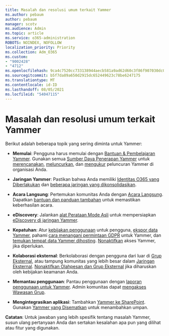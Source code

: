 ```yaml
---
title: Masalah dan resolusi umum terkait Yammer
ms.author: pebaum
author: pebaum
manager: scotv
ms.audience: Admin
ms.topic: article
ms.service: o365-administration
ROBOTS: NOINDEX, NOFOLLOW
localization_priority: Priority
ms.collection: Adm_O365
ms.custom:
- "9002428"
- "4712"
ms.openlocfilehash: 9ca4c7520cc733138944aecb581a9ad62d60c3f86f907030dc0a7780f30ddcc6
ms.sourcegitcommit: b5f7da89a650d2915dc652449623c78be6247175
ms.translationtype: MT
ms.contentlocale: id-ID
ms.lasthandoff: 08/05/2021
ms.locfileid: "54047115"
---
```

# <a name="yammer-common-issues-and-resolutions"></a>Masalah dan resolusi umum terkait Yammer

Berikut adalah beberapa topik yang sering diminta untuk Yammer:

- **Memulai**: Pengguna harus memulai dengan [Bantuan & Pembelajaran Yammer](https://support.office.com/yammer). Gunakan semua [Sumber Daya Penerapan Yammer](https://aka.ms/yamresources) untuk [merencanakan](https://aka.ms/YamSuccessGuide), [meluncurkan](https://aka.ms/YamLaunchPlaybook), dan [mengukur](https://aka.ms/YamMeasureSuccesGuide) peluncuran Yammer di organisasi Anda. 

- **Jaringan Yammer**: Pastikan bahwa Anda memiliki [Identitas O365 yang Diberlakukan](https://docs.microsoft.com/yammer/configure-your-yammer-network/enforce-office-365-identity) dan [beberapa jaringan yang dikonsolidasikan](https://docs.microsoft.com/yammer/configure-your-yammer-network/consolidate-multiple-yammer-networks). 

- **Acara Langsung**: Pertemukan komunitas Anda dengan [Acara Langsung](https://docs.microsoft.com/yammer/manage-yammer-groups/yammer-live-events). Dapatkan [bantuan dan panduan tambahan](https://resources.techcommunity.microsoft.com/live-events/assistance/) untuk memastikan keberhasilan acara. 

- **eDiscovery**: Jalankan [alat Perataan Mode Asli](https://docs.microsoft.com/yammer/configure-your-yammer-network/overview-native-mode) untuk mempersiapkan [eDiscovery di jaringan Yammer](https://docs.microsoft.com/yammer/manage-security-and-compliance/overview-of-ediscovery). 

- **Kepatuhan**: Atur [kebijakan penggunaan](https://docs.microsoft.com/yammer/manage-security-and-compliance/set-up-a-usage-policy) untuk pengguna, [ekspor data Yammer](https://docs.microsoft.com/yammer/manage-security-and-compliance/export-yammer-enterprise-data), pahami [cara menangani permintaan GDPR](https://docs.microsoft.com/yammer/manage-security-and-compliance/gdpr-requests-in-yammer-enterprise) untuk Yammer, dan [temukan tempat data Yammer dihosting](https://docs.microsoft.com/yammer/manage-security-and-compliance/data-residency). [Nonaktifkan](https://docs.microsoft.com/yammer/manage-yammer-users/turn-off-user-access) akses Yammer, jika diperlukan.

- **Kolaborasi eksternal**: Berkolaborasi dengan pengguna dari luar di [Grup Eksternal](https://docs.microsoft.com/yammer/work-with-external-users/create-and-manage-external-groups), atau tampung komunitas yang lebih besar dalam [Jaringan Eksternal](https://docs.microsoft.com/yammer/work-with-external-users/create-and-manage-an-external-network). [Nonaktifkan Olahpesan dan Grup Eksternal](https://docs.microsoft.com/yammer/work-with-external-users/disable-external-messaging) jika diharuskan oleh kebijakan keamanan Anda.

- **Memantau penggunaan**: Pantau penggunaan dengan [laporan penggunaan untuk Yammer](https://docs.microsoft.com/microsoft-365/admin/activity-reports/yammer-activity-report). Admin komunitas dapat [mengakses Wawasan Grup](https://support.office.com/article/view-group-insights-in-yammer-73f9fa6d-d442-4f25-9194-d5317c9328ab).

- **Mengintegrasikan aplikasi**: Tambahkan [Yammer ke SharePoint](https://docs.microsoft.com/yammer/integrate-yammer-with-other-apps/embed-a-feed-into-a-sharepoint-site). Gunakan [Yammer yang Disematkan](https://developer.yammer.com/docs/embed) untuk menambahkan umpan. 

**Catatan**: Untuk jawaban yang lebih spesifik tentang masalah Yammer, susun ulang pertanyaan Anda dan sertakan kesalahan apa pun yang dilihat atau fitur yang digunakan.
